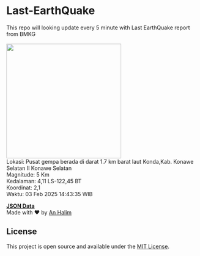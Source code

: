 # Last-EarthQuake
This repo will looking update every 5 minute with Last EarthQuake report from BMKG
<br>
<br>
<img src="undefined" width="300"/>
<br>
Lokasi: Pusat gempa berada di darat 1.7 km barat laut Konda,Kab. Konawe Selatan  II Konawe Selatan <br>
Magnitude: 5 Km <br>
Kedalaman: 4,11 LS-122,45 BT <br>
Koordinat: 2,1 <br>
Waktu: 03 Feb 2025 14:43:35 WIB <br>

<a href="./data/data.json">**JSON Data**</a>
<br>
Made with ❤️ by <a href="https://github.com/an-halim">An Halim</a>
## License

This project is open source and available under the [MIT License](LICENSE).
